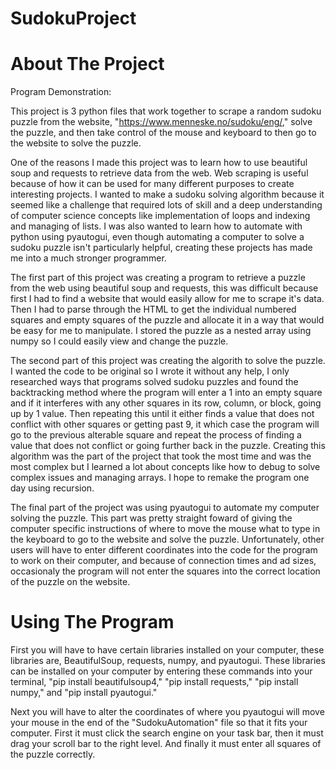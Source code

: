 # SudokuProject

# About The Project
Program Demonstration:

This project is 3 python files that work together to scrape a random sudoku puzzle from the website, "https://www.menneske.no/sudoku/eng/," solve the puzzle, and then take control of the mouse and keyboard to then go to the website to solve the puzzle. 

One of the reasons I made this project was to learn how to use beautiful soup and requests to retrieve data from the web. Web scraping is useful because of how it can be used for many different purposes to create interesting projects. I wanted to make a sudoku solving algorithm because it seemed like a challenge that required lots of skill and a deep understanding of computer science concepts like implementation of loops and indexing and managing of lists. I was also wanted to learn how to automate with python using pyautogui, even though automating a computer to solve a sudoku puzzle isn't particularly helpful, creating these projects has made me into a much stronger programmer.

The first part of this project was creating a program to retrieve a puzzle from the web using beautiful soup and requests, this was difficult because first I had to find a website that would easily allow for me to scrape it's data. Then I had to parse through the HTML to get the individual numbered squares and empty squares of the puzzle and allocate it in a way that would be easy for me to manipulate. I stored the puzzle as a nested array using numpy so I could easily view and change the puzzle.

The second part of this project was creating the algorith to solve the puzzle. I wanted the code to be original so I wrote it without any help, I only researched ways that programs solved sudoku puzzles and found the backtracking method where the program will enter a 1 into an empty square and if it interferes with any other squares in its row, column, or block, going up by 1 value. Then repeating this until it either finds a value that does not conflict with other squares or getting past 9, it which case the program will go to the previous alterable square and repeat the process of finding a value that does not conflict or going further back in the puzzle. Creating this algorithm was the part of the project that took the most time and was the most complex but I learned a lot about concepts like how to debug to solve complex issues and managing arrays. I hope to remake the program one day using recursion.

The final part of the project was using pyautogui to automate my computer solving the puzzle. This part was pretty straight foward of giving the computer specific instructions of where to move the mouse what to type in the keyboard to go to the website and solve the puzzle. Unfortunately, other users will have to enter different coordinates into the code for the program to work on their computer, and because of connection times and ad sizes, occasionaly the program will not enter the squares into the correct location of the puzzle on the website.

# Using The Program
First you will have to have certain libraries installed on your computer, these libraries are, BeautifulSoup, requests, numpy, and pyautogui. These libraries can be installed on your computer by entering these commands into your terminal, "pip install beautifulsoup4," "pip install requests," "pip install numpy," and "pip install pyautogui."

Next you will have to alter the coordinates of where you pyautogui will move your mouse in the end of the "SudokuAutomation" file so that it fits your computer. First it must click the search engine on your task bar, then it must drag your scroll bar to the right level. And finally it must enter all squares of the puzzle correctly.
